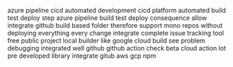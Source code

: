 azure pipeline cicd automated development cicd platform automated build test deploy step azure pipeline build test deploy consequence allow integrate github build based folder therefore support mono repos without deploying everything every change integrate complete issue tracking tool free public project local builder like google cloud build see problem debugging integrated well github github action check beta cloud action lot pre developed library integrate gitub aws gcp npm